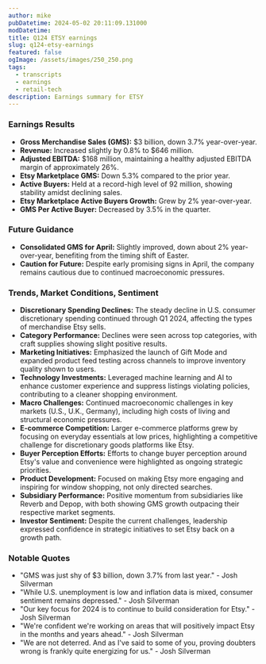 ```yaml
---
author: mike
pubDatetime: 2024-05-02 20:11:09.131000
modDatetime: 
title: Q124 ETSY earnings
slug: q124-etsy-earnings
featured: false
ogImage: /assets/images/250_250.png
tags:
  - transcripts
  - earnings
  - retail-tech
description: Earnings summary for ETSY
---
```

### Earnings Results
- **Gross Merchandise Sales (GMS):** $3 billion, down 3.7% year-over-year.
- **Revenue:** Increased slightly by 0.8% to $646 million.
- **Adjusted EBITDA:** $168 million, maintaining a healthy adjusted EBITDA margin of approximately 26%.
- **Etsy Marketplace GMS:** Down 5.3% compared to the prior year.
- **Active Buyers:** Held at a record-high level of 92 million, showing stability amidst declining sales.
- **Etsy Marketplace Active Buyers Growth:** Grew by 2% year-over-year.
- **GMS Per Active Buyer:** Decreased by 3.5% in the quarter.

### Future Guidance
- **Consolidated GMS for April:** Slightly improved, down about 2% year-over-year, benefiting from the timing shift of Easter.
- **Caution for Future:** Despite early promising signs in April, the company remains cautious due to continued macroeconomic pressures.

### Trends, Market Conditions, Sentiment
- **Discretionary Spending Declines:** The steady decline in U.S. consumer discretionary spending continued through Q1 2024, affecting the types of merchandise Etsy sells.
- **Category Performance:** Declines were seen across top categories, with craft supplies showing slight positive results.
- **Marketing Initiatives:** Emphasized the launch of Gift Mode and expanded product feed testing across channels to improve inventory quality shown to users.
- **Technology Investments:** Leveraged machine learning and AI to enhance customer experience and suppress listings violating policies, contributing to a cleaner shopping environment.
- **Macro Challenges:** Continued macroeconomic challenges in key markets (U.S., U.K., Germany), including high costs of living and structural economic pressures.
- **E-commerce Competition:** Larger e-commerce platforms grew by focusing on everyday essentials at low prices, highlighting a competitive challenge for discretionary goods platforms like Etsy.
- **Buyer Perception Efforts:** Efforts to change buyer perception around Etsy's value and convenience were highlighted as ongoing strategic priorities.
- **Product Development:** Focused on making Etsy more engaging and inspiring for window shopping, not only directed searches.
- **Subsidiary Performance:** Positive momentum from subsidiaries like Reverb and Depop, with both showing GMS growth outpacing their respective market segments.
- **Investor Sentiment:** Despite the current challenges, leadership expressed confidence in strategic initiatives to set Etsy back on a growth path.

### Notable Quotes
- "GMS was just shy of $3 billion, down 3.7% from last year." - Josh Silverman
- "While U.S. unemployment is low and inflation data is mixed, consumer sentiment remains depressed." - Josh Silverman
- "Our key focus for 2024 is to continue to build consideration for Etsy." - Josh Silverman
- "We're confident we're working on areas that will positively impact Etsy in the months and years ahead." - Josh Silverman
- "We are not deterred. And as I've said to some of you, proving doubters wrong is frankly quite energizing for us." - Josh Silverman
